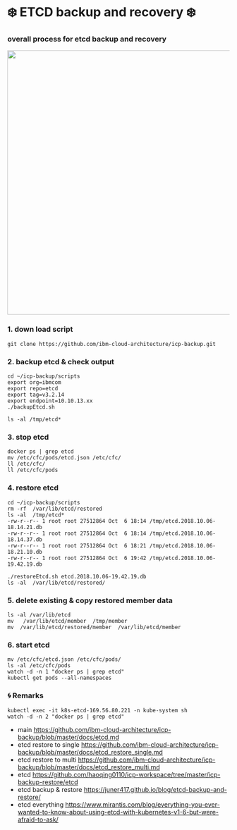 # :snowflake: ETCD backup and recovery :snowflake:

### overall process for etcd backup and recovery    
<p align="center" >
<img width=600 src="https://github.com/moreal70/IBM-Private-Cloud-handsOn/blob/master/images/etcd-backup-recovery.jpg">
</p>

### 1. down load script
~~~
git clone https://github.com/ibm-cloud-architecture/icp-backup.git
~~~

### 2. backup etcd & check output
~~~
cd ~/icp-backup/scripts
export org=ibmcom
export repo=etcd
export tag=v3.2.14
export endpoint=10.10.13.xx
./backupEtcd.sh

ls -al /tmp/etcd*
~~~

### 3. stop etcd
~~~
docker ps | grep etcd
mv /etc/cfc/pods/etcd.json /etc/cfc/
ll /etc/cfc/
ll /etc/cfc/pods
~~~

### 4. restore etcd
~~~
cd ~/icp-backup/scripts
rm -rf  /var/lib/etcd/restored
ls -al  /tmp/etcd*
-rw-r--r-- 1 root root 27512864 Oct  6 18:14 /tmp/etcd.2018.10.06-18.14.21.db
-rw-r--r-- 1 root root 27512864 Oct  6 18:14 /tmp/etcd.2018.10.06-18.14.37.db
-rw-r--r-- 1 root root 27512864 Oct  6 18:21 /tmp/etcd.2018.10.06-18.21.10.db
-rw-r--r-- 1 root root 27512864 Oct  6 19:42 /tmp/etcd.2018.10.06-19.42.19.db

./restoreEtcd.sh etcd.2018.10.06-19.42.19.db
ls -al  /var/lib/etcd/restored/
~~~

### 5. delete existing & copy restored member data
~~~
ls -al /var/lib/etcd
mv   /var/lib/etcd/member  /tmp/member
mv  /var/lib/etcd/restored/member  /var/lib/etcd/member
~~~

### 6. start etcd
~~~
mv /etc/cfc/etcd.json /etc/cfc/pods/
ls -al /etc/cfc/pods
watch -d -n 1 "docker ps | grep etcd"
kubectl get pods --all-namespaces
~~~

### :cyclone: Remarks  
~~~
kubectl exec -it k8s-etcd-169.56.80.221 -n kube-system sh
watch -d -n 2 "docker ps | grep etcd"
~~~

- main	https://github.com/ibm-cloud-architecture/icp-backup/blob/master/docs/etcd.md
- etcd restore to single   https://github.com/ibm-cloud-architecture/icp-backup/blob/master/docs/etcd_restore_single.md
- etcd restore to multi    https://github.com/ibm-cloud-architecture/icp-backup/blob/master/docs/etcd_restore_multi.md
- etcd	https://github.com/haoqing0110/icp-workspace/tree/master/icp-backup-restore/etcd
- etcd backup & restore  https://juner417.github.io/blog/etcd-backup-and-restore/
- etcd everything	https://www.mirantis.com/blog/everything-you-ever-wanted-to-know-about-using-etcd-with-kubernetes-v1-6-but-were-afraid-to-ask/
